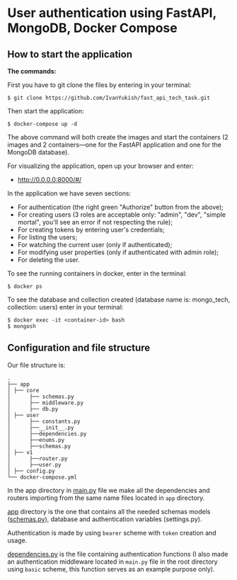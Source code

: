 # User authentication using FastAPI, MongoDB, Docker Compose
## How to start the application

**The commands:**

First you have to git clone the files by entering in your terminal:
```
$ git clone https://github.com/IvanYukish/fast_api_tech_task.git
```  
Then start the application:
```
$ docker-compose up -d
```
The above command will both create the images and start the containers (2 images and 2 containers—one for the FastAPI application and one for the MongoDB database).

For visualizing the application, open up your browser and enter:

* http://0.0.0.0:8000/#/

In the application we have seven sections:
* For authentication (the right green "Authorize" button from the above);
* For creating users (3 roles are acceptable only: "admin", "dev", "simple mortal", you'll see an error if not respecting the rule);
* For creating tokens by entering user's credentials;
* For listing the users;
* For watching the current user (only if authenticated);
* For modifying user properties (only if authenticated with admin role);
* For deleting the user.

To see the running containers in docker, enter in the terminal:
```
$ docker ps
```
To see the database and collection created (database name is: mongo_tech, collection: users) enter in your terminal:
```
$ docker exec -it <container-id> bash
$ mongosh

```

## Configuration and file structure
Our file structure is:
```
.
├── app
│ ├── core
│      ├── schemas.py
│      ├── middleware.py
│      ├── db.py
│ ├── user
│      ├── constants.py
│      ├──__init__.py
│      ├──dependencies.py
│      ├──enums.py
│      ├──schemas.py
│ ├── v1
│      ├──router.py
│      ├──user.py
│ ├── config.py
└── docker-compose.yml
```
In the app directory in [main.py](main.py) file we make all the dependencies and routers importing from the same name files located in ```app``` directory.

[app](app) directory is the one that contains all the needed schemas models ([schemas.py](app%2Fuser%2Fschemas.py)), database and authentication variables (settings.py). 

Authentication is made by using ```bearer``` scheme with ```token``` creation and usage.

[dependencies.py](app%2Fuser%2Fdependencies.py) is the file containing authentication functions (I also made an authentication middleware located in ```main.py``` file in the root directory using ```basic``` scheme, this function serves as an example purpose only).